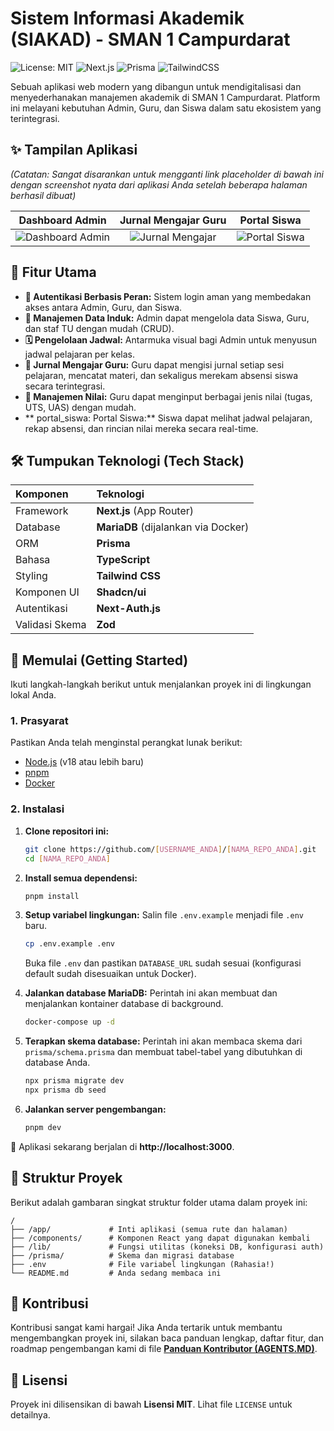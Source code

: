# Sistem Informasi Akademik (SIAKAD) - SMAN 1 Campurdarat

![License: MIT](https://img.shields.io/badge/License-MIT-blue.svg)
![Next.js](https://img.shields.io/badge/Next.js-000000?style=for-the-badge&logo=nextdotjs&logoColor=white)
![Prisma](https://img.shields.io/badge/Prisma-3982CE?style=for-the-badge&logo=Prisma&logoColor=white)
![TailwindCSS](https://img.shields.io/badge/tailwindcss-%2338B2AC.svg?style=for-the-badge&logo=tailwind-css&logoColor=white)

Sebuah aplikasi web modern yang dibangun untuk mendigitalisasi dan menyederhanakan manajemen akademik di SMAN 1 Campurdarat. Platform ini melayani kebutuhan Admin, Guru, dan Siswa dalam satu ekosistem yang terintegrasi.

## ✨ Tampilan Aplikasi

*(Catatan: Sangat disarankan untuk mengganti link placeholder di bawah ini dengan screenshot nyata dari aplikasi Anda setelah beberapa halaman berhasil dibuat)*

| Dashboard Admin | Jurnal Mengajar Guru | Portal Siswa |
| :-------------: | :-------------: | :-------------: |
| ![Dashboard Admin](link-ke-screenshot-dashboard.png) | ![Jurnal Mengajar](link-ke-screenshot-jurnal.png) | ![Portal Siswa](link-ke-screenshot-portal.png) |

## 🚀 Fitur Utama

-   **🔐 Autentikasi Berbasis Peran:** Sistem login aman yang membedakan akses antara Admin, Guru, dan Siswa.
-   **👤 Manajemen Data Induk:** Admin dapat mengelola data Siswa, Guru, dan staf TU dengan mudah (CRUD).
-   **🗓️ Pengelolaan Jadwal:** Antarmuka visual bagi Admin untuk menyusun jadwal pelajaran per kelas.
-   **📓 Jurnal Mengajar Guru:** Guru dapat mengisi jurnal setiap sesi pelajaran, mencatat materi, dan sekaligus merekam absensi siswa secara terintegrasi.
-   **💯 Manajemen Nilai:** Guru dapat menginput berbagai jenis nilai (tugas, UTS, UAS) dengan mudah.
-   ** portal_siswa: Portal Siswa:** Siswa dapat melihat jadwal pelajaran, rekap absensi, dan rincian nilai mereka secara real-time.

## 🛠️ Tumpukan Teknologi (Tech Stack)

| Komponen | Teknologi |
| :--- | :--- |
| Framework | **Next.js** (App Router) |
| Database | **MariaDB** (dijalankan via Docker) |
| ORM | **Prisma** |
| Bahasa | **TypeScript** |
| Styling | **Tailwind CSS** |
| Komponen UI | **Shadcn/ui** |
| Autentikasi | **Next-Auth.js** |
| Validasi Skema | **Zod** |

## 🏁 Memulai (Getting Started)

Ikuti langkah-langkah berikut untuk menjalankan proyek ini di lingkungan lokal Anda.

### 1. Prasyarat

Pastikan Anda telah menginstal perangkat lunak berikut:
-   [Node.js](https://nodejs.org/) (v18 atau lebih baru)
-   [pnpm](https://pnpm.io/installation)
-   [Docker](https://www.docker.com/products/docker-desktop/)

### 2. Instalasi

1.  **Clone repositori ini:**
    ```bash
    git clone https://github.com/[USERNAME_ANDA]/[NAMA_REPO_ANDA].git
    cd [NAMA_REPO_ANDA]
    ```

2.  **Install semua dependensi:**
    ```bash
    pnpm install
    ```

3.  **Setup variabel lingkungan:**
    Salin file `.env.example` menjadi file `.env` baru.
    ```bash
    cp .env.example .env
    ```
    Buka file `.env` dan pastikan `DATABASE_URL` sudah sesuai (konfigurasi default sudah disesuaikan untuk Docker).

4.  **Jalankan database MariaDB:**
    Perintah ini akan membuat dan menjalankan kontainer database di background.
    ```bash
    docker-compose up -d
    ```

5.  **Terapkan skema database:**
    Perintah ini akan membaca skema dari `prisma/schema.prisma` dan membuat tabel-tabel yang dibutuhkan di database Anda.
    ```bash
    npx prisma migrate dev
    npx prisma db seed
    ```

6.  **Jalankan server pengembangan:**
    ```bash
    pnpm dev
    ```

🎉 Aplikasi sekarang berjalan di **http://localhost:3000**.

## 📂 Struktur Proyek

Berikut adalah gambaran singkat struktur folder utama dalam proyek ini:

```
/
├── /app/             # Inti aplikasi (semua rute dan halaman)
├── /components/      # Komponen React yang dapat digunakan kembali
├── /lib/             # Fungsi utilitas (koneksi DB, konfigurasi auth)
├── /prisma/          # Skema dan migrasi database
├── .env              # File variabel lingkungan (Rahasia!)
└── README.md         # Anda sedang membaca ini
```

## 🤝 Kontribusi

Kontribusi sangat kami hargai! Jika Anda tertarik untuk membantu mengembangkan proyek ini, silakan baca panduan lengkap, daftar fitur, dan roadmap pengembangan kami di file **[Panduan Kontributor (AGENTS.MD)](./AGENTS.MD)**.

## 📄 Lisensi

Proyek ini dilisensikan di bawah **Lisensi MIT**. Lihat file `LICENSE` untuk detailnya.